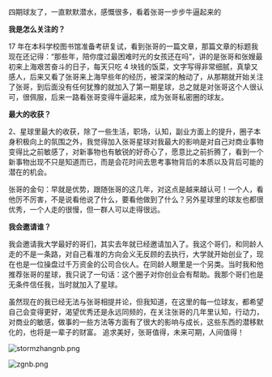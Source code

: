 四期球友了，一直默默潜水，感慨很多，看着张哥一步步牛逼起来的

**我是怎么关注的？**

17 年在本科学校图书馆准备考研复试，看到张哥的一篇文章，那篇文章的标题我现在还记得：“那些年，陪你度过最困难时光的女孩还在吗”，讲的是张哥和张嫂最初来上海艰苦奋斗的日子，每天只吃 4 块钱的饭菜，文字写得非常细腻，真挚又感人，后来又看了张哥来上海早些年的经历，被深深的触动了，从那期就开始关注了张哥，到后面没有任何犹豫的就加入了第一期星球，总之就是对张哥这个人很认可，很佩服，后来一路看张哥变得牛逼起来，成为张哥私密圈的球友。

**最大的收获？**

2、星球里最大的收获，除了一些生活，职场，认知，副业方面上的提升，圈子本身积极向上的氛围之外，我觉得加入张哥星球对我最大的影响是对自己对商业事物变得比之前敏感了，对新事物也有敏锐的好奇心了，愿意比之前折腾了，看到一个新事物出现不只是知道而已，而是会花时间去思考事物背后的本质以及背后可能的潜在的机会。

张哥的金句：早就是优势，跟随张哥的这几年，对这点是越来越认可！一个人，看他厉不厉害，不是说看他说了什么，要看他做到了什么？另外星球里的球友也都很优秀，一个人走的很慢，但一群人可以走得很远。

**我会邀请谁？**

我会邀请我大学最好的哥们，其实去年就已经邀请加入了。我这个哥们，和同龄人走的不是一条路，对自己看准的方向会义无反顾的去执行，大学就开始创业了，现在也是一位操盘过千万资金的公司合伙人。在同龄人眼里是一个另类。当时我和他推荐张哥的星球，我只说了一句话：这个圈子对你创业会有帮助。我那个哥们也是无条件信任我，当时就加入了星球。

虽然现在的我已经无法与张哥相提并论，但我知道，在这里的每一位球友，都希望自己会变得更好，渴望优秀还是永远同频的，在关注张哥的几年里认知，行动力，对商业的敏感，做事的一些方法等方面有了很大的影响与成长，这些东西的潜移默化的，也将是一辈子的财富。
追求美好，张哥值得，未来可期，人间值得！

![stormzhangnb.png]()

![zgnb.png]()

